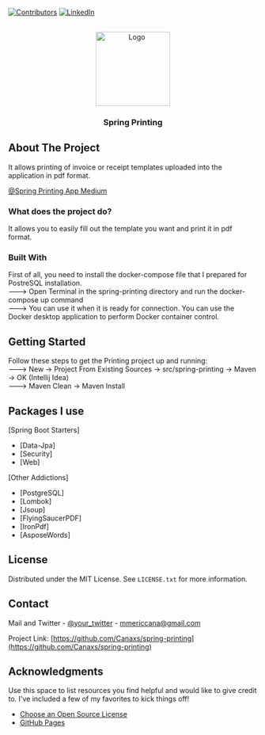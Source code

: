 
[![Contributors][contributors-shield]][contributors-url]
[![LinkedIn][linkedin-shield]][linkedin-url]

<!-- PROJECT LOGO -->
<br />
<div align="center">
  <a href="https://github.com/Canaxs/dotnet-blog-api">
    <img src="https://www.cdnlogo.com/logos/j/22/java.svg" alt="Logo" width="150" height="150">
  </a>

<h3 align="center">Spring Printing</h3>
</div>

<!-- ABOUT THE PROJECT -->
## About The Project

It allows printing of invoice or receipt templates uploaded into the application in pdf format.

[@Spring Printing App Medium](https://medium.com/@mericcana/spring-printing-uygulamas%C4%B1-9c8152f77051)


### What does the project do?

It allows you to easily fill out the template you want and print it in pdf format.

### Built With

First of all, you need to install the docker-compose file that I prepared for PostreSQL installation.<br/>
---> Open Terminal in the spring-printing directory and run the docker-compose up command<br/>
---> You can use it when it is ready for connection. You can use the Docker desktop application to perform Docker container control.

## Getting Started

Follow these steps to get the Printing project up and running: <br/>
---> New -> Project From Existing Sources -> src/spring-printing -> Maven -> OK (Intellij Idea)<br/>
---> Maven Clean -> Maven Install


## Packages I use

[Spring Boot Starters]

* [Data-Jpa]
* [Security]
* [Web]

[Other Addictions]

* [PostgreSQL]
* [Lombok]
* [Jsoup]
* [FlyingSaucerPDF]
* [IronPdf]
* [AsposeWords]

<!-- LICENSE -->
## License

Distributed under the MIT License. See `LICENSE.txt` for more information.



<!-- CONTACT -->
## Contact

Mail and Twitter - [@your_twitter](https://twitter.com/cana_meric) - mmericcana@gmail.com

Project Link: [https://github.com/Canaxs/spring-printing](https://github.com/Canaxs/spring-printing)



<!-- ACKNOWLEDGMENTS -->
## Acknowledgments

Use this space to list resources you find helpful and would like to give credit to. I've included a few of my favorites to kick things off!

* [Choose an Open Source License](https://choosealicense.com)
* [GitHub Pages](https://pages.github.com)


<!-- MARKDOWN LINKS & IMAGES -->
<!-- https://www.markdownguide.org/basic-syntax/#reference-style-links -->
[contributors-shield]: https://img.shields.io/github/contributors/othneildrew/Best-README-Template.svg?style=for-the-badge
[contributors-url]: https://github.com/Canaxs/spring-printing
[linkedin-shield]: https://img.shields.io/badge/-LinkedIn-black.svg?style=for-the-badge&logo=linkedin&colorB=555
[linkedin-url]: https://www.linkedin.com/in/mericcana/

